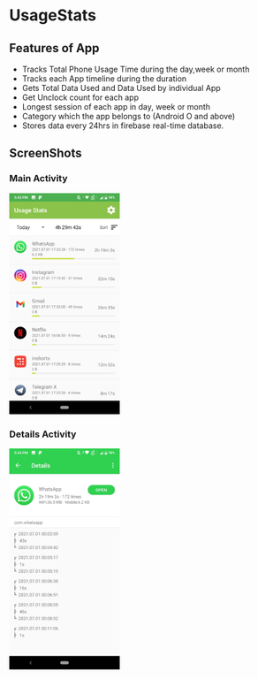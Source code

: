 # UsageStats
## Features of App ##
* Tracks Total Phone Usage Time during the day,week or month
* Tracks each App timeline during the duration
* Gets Total Data Used and Data Used by individual App
* Get Unclock count for each app
* Longest session of each app in day, week or month
* Category which the app belongs to (Android O and above)
* Stores data every 24hrs in firebase real-time database.

## ScreenShots ##
### Main Activity ###
<img src="https://github.com/Adityap88/UsageStats/blob/master/Screenshots/SS2.jpeg" width="200" height="400" />

### Details Activity ###
<img src="https://github.com/Adityap88/UsageStats/blob/master/Screenshots/SS1.jpeg" width="200" height="400" />
